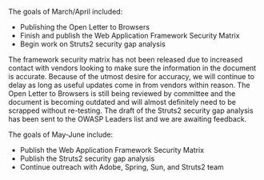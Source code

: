 The goals of March/April included:

  - Publishing the Open Letter to Browsers
  - Finish and publish the Web Application Framework Security Matrix
  - Begin work on Struts2 security gap analysis

The framework security matrix has not been released due to increased
contact with vendors looking to make sure the information in the
document is accurate. Because of the utmost desire for accuracy, we will
continue to delay as long as useful updates come in from vendors within
reason. The Open Letter to Browsers is still being reviewed by committee
and the document is becoming outdated and will almost definitely need to
be scrapped without re-testing. The draft of the Struts2 security gap
analysis has been sent to the OWASP Leaders list and we are awaiting
feedback.

The goals of May-June include:

  - Publish the Web Application Framework Security Matrix
  - Publish the Struts2 security gap analysis
  - Continue outreach with Adobe, Spring, Sun, and Struts2 team